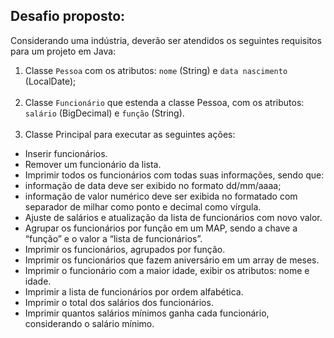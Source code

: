 ## Desafio proposto: 

Considerando uma indústria, deverão ser atendidos os seguintes requisitos para um projeto em Java:

1. Classe `Pessoa` com os atributos: `nome` (String) e `data nascimento` (LocalDate); <br><br>
2. Classe `Funcionário` que estenda a classe Pessoa, com os atributos: `salário` (BigDecimal) e `função` (String). <br><br>
3. Classe Principal para executar as seguintes ações:
- Inserir funcionários.
- Remover um funcionário da lista.
- Imprimir todos os funcionários com todas suas informações, sendo que:
- informação de data deve ser exibido no formato dd/mm/aaaa;
- informação de valor numérico deve ser exibida no formatado com separador de milhar como ponto e decimal como vírgula.
- Ajuste de salários e atualização da lista de funcionários com novo valor.
- Agrupar os funcionários por função em um MAP, sendo a chave a “função” e o valor a “lista de funcionários”.
- Imprimir os funcionários, agrupados por função.
- Imprimir os funcionários que fazem aniversário em um array de meses.
- Imprimir o funcionário com a maior idade, exibir os atributos: nome e idade.
- Imprimir a lista de funcionários por ordem alfabética.
- Imprimir o total dos salários dos funcionários.
- Imprimir quantos salários mínimos ganha cada funcionário, considerando o salário mínimo.
